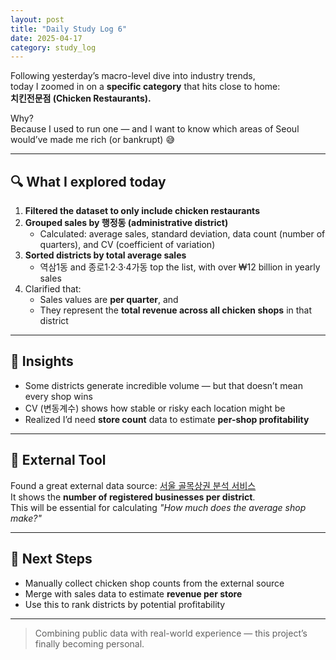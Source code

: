 ```yaml
---
layout: post
title: "Daily Study Log 6"
date: 2025-04-17
category: study_log
---
```


Following yesterday’s macro-level dive into industry trends,  
today I zoomed in on a **specific category** that hits close to home:  
**치킨전문점 (Chicken Restaurants).**

Why?  
Because I used to run one — and I want to know which areas of Seoul would’ve made me rich (or bankrupt) 😅

---

## 🔍 What I explored today

1. **Filtered the dataset to only include chicken restaurants**  
2. **Grouped sales by 행정동 (administrative district)**  
   - Calculated: average sales, standard deviation, data count (number of quarters), and CV (coefficient of variation)  
3. **Sorted districts by total average sales**  
   - 역삼1동 and 종로1·2·3·4가동 top the list, with over ₩12 billion in yearly sales  
4. Clarified that:
   - Sales values are **per quarter**, and  
   - They represent the **total revenue across all chicken shops** in that district

---

## 🧠 Insights

- Some districts generate incredible volume — but that doesn’t mean every shop wins  
- CV (변동계수) shows how stable or risky each location might be  
- Realized I’d need **store count** data to estimate **per-shop profitability**

---

## 🔗 External Tool

Found a great external data source: [서울 골목상권 분석 서비스](https://golmok.seoul.go.kr/stateArea.do)  
It shows the **number of registered businesses per district**.  
This will be essential for calculating *"How much does the average shop make?"*

---

## 🧩 Next Steps

- Manually collect chicken shop counts from the external source  
- Merge with sales data to estimate **revenue per store**
- Use this to rank districts by potential profitability

---

> Combining public data with real-world experience — this project’s finally becoming personal.

